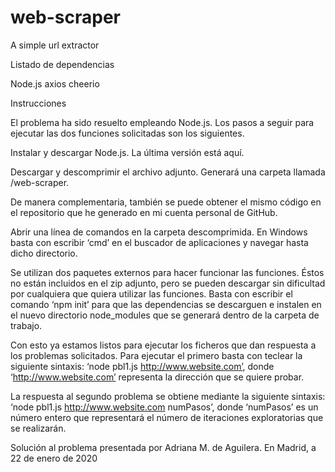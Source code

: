 # web-scraper
A simple url extractor

Listado de dependencias

Node.js
axios
cheerio

Instrucciones

El problema ha sido resuelto empleando Node.js. Los pasos a seguir para ejecutar las dos funciones solicitadas son los siguientes.

Instalar y descargar Node.js. La última versión está aquí.

Descargar y descomprimir el archivo adjunto. Generará una carpeta llamada /web-scraper.

De manera complementaria, también se puede obtener el mismo código en el repositorio que he generado en mi cuenta personal de GitHub.

Abrir una línea de comandos en la carpeta descomprimida. En Windows basta con escribir ‘cmd’ en el buscador de aplicaciones y navegar hasta dicho directorio.

Se utilizan dos paquetes externos para hacer funcionar las funciones. Éstos no están incluidos en el zip adjunto, pero se pueden descargar sin dificultad por cualquiera que quiera utilizar las funciones. Basta con escribir el comando ‘npm init’ para que las dependencias se descarguen e instalen en el nuevo directorio node_modules que se generará dentro de la carpeta de trabajo.

Con esto ya estamos listos para ejecutar los ficheros que dan respuesta a los problemas solicitados. Para ejecutar el primero basta con teclear la siguiente sintaxis: ‘node pbl1.js http://www.website.com’, donde ‘http://www.website.com’ representa la dirección que se quiere probar.

La respuesta al segundo problema se obtiene mediante la siguiente sintaxis: ‘node pbl1.js http://www.website.com numPasos’, donde ‘numPasos’ es un número entero que representará el número de iteraciones exploratorias que se realizarán.

Solución al problema presentada por Adriana M. de Aguilera.
En Madrid, a 22 de enero de 2020
